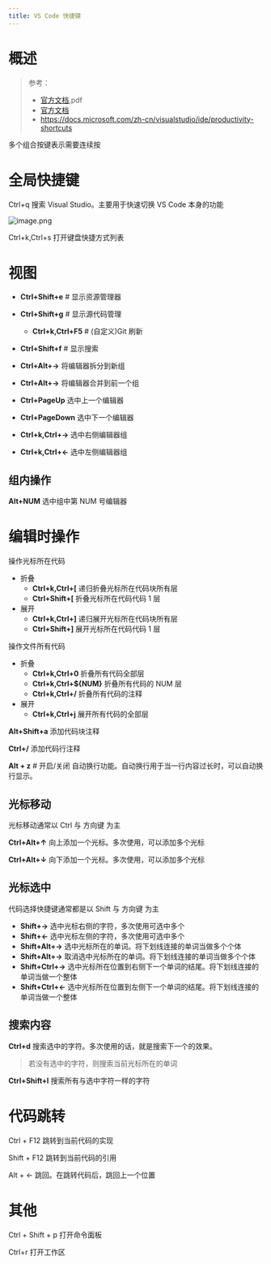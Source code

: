 ```yaml
---
title: VS Code 快捷键
---
```


# 概述

> 参考：
> 
> - [官方文档](https://code.visualstudio.com/shortcuts/keyboard-shortcuts-windows.pdf),pdf
> - [官方文档](https://docs.microsoft.com/zh-cn/visualstudio/ide/default-keyboard-shortcuts-in-visual-studio)
> - <https://docs.microsoft.com/zh-cn/visualstudio/ide/productivity-shortcuts>

多个组合按键表示需要连续按

# 全局快捷键

Ctrl+q 搜索 Visual Studio。主要用于快速切换 VS Code 本身的功能

![image.png](https://notes-learning.oss-cn-beijing.aliyuncs.com/izq5cy/1640249077536-e62dfef8-9671-42f9-a9be-cb61bf2ad504.png)

Ctrl+k,Ctrl+s 打开键盘快捷方式列表

# 视图

- **Ctrl+Shift+e** # 显示资源管理器
- **Ctrl+Shift+g** # 显示源代码管理

  - **Ctrl+k,Ctrl+F5** # (自定义)Git 刷新

- **Ctrl+Shift+f** # 显示搜索

- **Ctrl+Alt+→** 将编辑器拆分到新组
- **Ctrl+Alt+→** 将编辑器合并到前一个组
- **Ctrl+PageUp** 选中上一个编辑器
- **Ctrl+PageDown** 选中下一个编辑器
- **Ctrl+k,Ctrl+→** 选中右侧编辑器组
- **Ctrl+k,Ctrl+←** 选中左侧编辑器组

## 组内操作

**Alt+NUM** 选中组中第 NUM 号编辑器

# 编辑时操作

操作光标所在代码

- 折叠
  - **Ctrl+k,Ctrl+\[** 递归折叠光标所在代码块所有层
  - **Ctrl+Shift+\[** 折叠光标所在代码代码 1 层
- 展开
  - **Ctrl+k,Ctrl+]** 递归展开光标所在代码块所有层
  - **Ctrl+Shift+]** 展开光标所在代码代码 1 层

操作文件所有代码

- 折叠
  - **Ctrl+k,Ctrl+0** 折叠所有代码全部层
  - **Ctrl+k,Ctrl+${NUM}** 折叠所有代码的 NUM 层
  - **Ctrl+k,Ctrl+/** 折叠所有代码的注释
- 展开
  - **Ctrl+k,Ctrl+j** 展开所有代码的全部层

**Alt+Shift+a** 添加代码块注释

**Ctrl+/** 添加代码行注释

**Alt + z** # 开启/关闭 自动换行功能。自动换行用于当一行内容过长时，可以自动换行显示。

## 光标移动

光标移动通常以 Ctrl 与 方向键 为主

**Ctrl+Alt+↑** 向上添加一个光标。多次使用，可以添加多个光标

**Ctrl+Alt+↓** 向下添加一个光标。多次使用，可以添加多个光标

## 光标选中

代码选择快捷键通常都是以 Shift 与 方向键 为主

- **Shift+→** 选中光标右侧的字符，多次使用可选中多个
- **Shift+←** 选中光标左侧的字符，多次使用可选中多个
- **Shift+Alt+→** 选中光标所在的单词。将下划线连接的单词当做多个个体
- **Shift+Alt+→** 取消选中光标所在的单词。将下划线连接的单词当做多个个体
- **Shift+Ctrl+→** 选中光标所在位置到右侧下一个单词的结尾。将下划线连接的单词当做一个整体
- **Shift+Ctrl+←** 选中光标所在位置到左侧下一个单词的结尾。将下划线连接的单词当做一个整体

## 搜索内容

**Ctrl+d** 搜索选中的字符。多次使用的话，就是搜索下一个的效果。

> 若没有选中的字符，则搜索当前光标所在的单词

**Ctrl+Shift+l** 搜索所有与选中字符一样的字符

# 代码跳转

Ctrl + F12 跳转到当前代码的实现

Shift + F12 跳转到当前代码的引用

Alt + ← 跳回。在跳转代码后，跳回上一个位置

# 其他

Ctrl + Shift + p 打开命令面板

Ctrl+r 打开工作区
